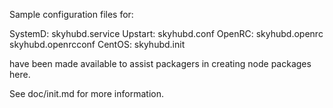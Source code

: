 Sample configuration files for:

SystemD: skyhubd.service
Upstart: skyhubd.conf
OpenRC:  skyhubd.openrc
         skyhubd.openrcconf
CentOS:  skyhubd.init

have been made available to assist packagers in creating node packages here.

See doc/init.md for more information.
